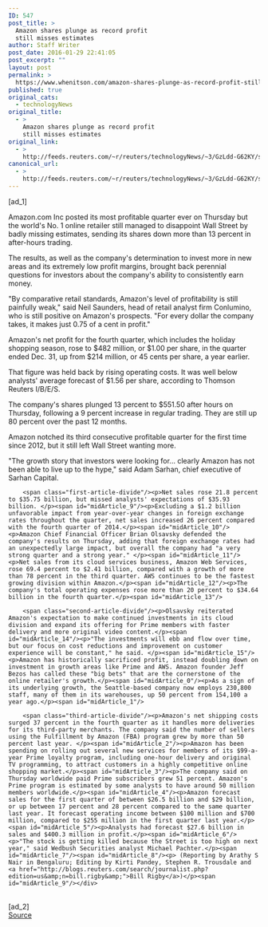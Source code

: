 ```yaml
---
ID: 547
post_title: >
  Amazon shares plunge as record profit
  still misses estimates
author: Staff Writer
post_date: 2016-01-29 22:41:05
post_excerpt: ""
layout: post
permalink: >
  https://www.whenitson.com/amazon-shares-plunge-as-record-profit-still-misses-estimates/
published: true
original_cats:
  - technologyNews
original_title:
  - >
    Amazon shares plunge as record profit
    still misses estimates
original_link:
  - >
    http://feeds.reuters.com/~r/reuters/technologyNews/~3/GzLdd-G62KY/story01.htm
canonical_url:
  - >
    http://feeds.reuters.com/~r/reuters/technologyNews/~3/GzLdd-G62KY/story01.htm
---
```

 [ad_1]
<br><div id="articleText">
<span id="midArticle_start"/>

<span id="midArticle_0"/><span class="focusParagraph" readability="5"><p><span class="articleLocatio&lt;/span&gt;n">Amazon.com Inc posted its most profitable quarter ever on Thursday but the world's No. 1 online retailer still managed to disappoint Wall Street by badly missing estimates, sending its shares down more than 13 percent in after-hours trading.</span></p></span><span id="midArticle_1"/><p>The results, as well as the company's determination to invest more in new areas and its extremely low profit margins, brought back perennial questions for investors about the company's ability to consistently earn money.</p><span id="midArticle_2"/><p>"By comparative retail standards, Amazon's level of profitability is still painfully weak," said Neil Saunders, head of retail analyst firm Conlumino, who is still positive on Amazon's prospects. "For every dollar the company takes, it makes just 0.75 of a cent in profit."</p><span id="midArticle_3"/><p>Amazon's net profit for the fourth quarter, which includes the holiday shopping season, rose to $482 million, or $1.00 per share, in the quarter ended Dec. 31, up from $214 million, or 45 cents per share, a year earlier. </p><span id="midArticle_4"/><p>That figure was held back by rising operating costs. It was well below analysts' average forecast of $1.56 per share, according to Thomson Reuters I/B/E/S.</p><span id="midArticle_5"/><p>The company's shares plunged 13 percent to $551.50 after hours on Thursday, following a 9 percent increase in regular trading. They are still up 80 percent over the past 12 months.</p><span id="midArticle_6"/><p>Amazon notched its third consecutive profitable quarter for the first time since 2012, but it still left Wall Street wanting more.</p><span id="midArticle_7"/><p>"The growth story that investors were looking for... clearly Amazon has not been able to live up to the hype," said Adam Sarhan, chief executive of Sarhan Capital.</p><span id="midArticle_8"/>
        
        <span class="first-article-divide"/><p>Net sales rose 21.8 percent to $35.75 billion, but missed analysts' expectations of $35.93 billion. </p><span id="midArticle_9"/><p>Excluding a $1.2 billion unfavorable impact from year-over-year changes in foreign exchange rates throughout the quarter, net sales increased 26 percent compared with the fourth quarter of 2014.</p><span id="midArticle_10"/><p>Amazon Chief Financial Officer Brian Olsavsky defended the company's results on Thursday, adding that foreign exchange rates had an unexpectedly large impact, but overall the company had "a very strong quarter and a strong year." </p><span id="midArticle_11"/><p>Net sales from its cloud services business, Amazon Web Services, rose 69.4 percent to $2.41 billion, compared with a growth of more than 78 percent in the third quarter. AWS continues to be the fastest growing division within Amazon.</p><span id="midArticle_12"/><p>The company's total operating expenses rose more than 20 percent to $34.64 billion in the fourth quarter.</p><span id="midArticle_13"/>
        
        <span class="second-article-divide"/><p>Olsavsky reiterated Amazon's expectation to make continued investments in its cloud division and expand its offering for Prime members with faster delivery and more original video content.</p><span id="midArticle_14"/><p>"The investments will ebb and flow over time, but our focus on cost reductions and improvement on customer experience will be constant," he said. </p><span id="midArticle_15"/><p>Amazon has historically sacrificed profit, instead doubling down on investment in growth areas like Prime and AWS. Amazon founder Jeff Bezos has called these "big bets" that are the cornerstone of the online retailer's growth.</p><span id="midArticle_0"/><p>As a sign of its underlying growth, the Seattle-based company now employs 230,800 staff, many of them in its warehouses, up 50 percent from 154,100 a year ago.</p><span id="midArticle_1"/>
        
        <span class="third-article-divide"/><p>Amazon's net shipping costs surged 37 percent in the fourth quarter as it handles more deliveries for its third-party merchants. The company said the number of sellers using the Fulfillment by Amazon (FBA) program grew by more than 50 percent last year. </p><span id="midArticle_2"/><p>Amazon has been spending on rolling out several new services for members of its $99-a-year Prime loyalty program, including one-hour delivery and original TV programming, to attract customers in a highly competitive online shopping market.</p><span id="midArticle_3"/><p>The company said on Thursday worldwide paid Prime subscribers grew 51 percent. Amazon's Prime program is estimated by some analysts to have around 50 million members worldwide.</p><span id="midArticle_4"/><p>Amazon forecast sales for the first quarter of between $26.5 billion and $29 billion, or up between 17 percent and 28 percent compared to the same quarter last year. It forecast operating income between $100 million and $700 million, compared to $255 million in the first quarter last year.</p><span id="midArticle_5"/><p>Analysts had forecast $27.6 billion in sales and $400.3 million in profit.</p><span id="midArticle_6"/><p>"The stock is getting killed because the Street is too high on next year," said Wedbush Securities analyst Michael Pachter.</p><span id="midArticle_7"/><span id="midArticle_8"/><p> (Reporting by Arathy S Nair in Bengaluru; Editing by Kirti Pandey, Stephen R. Trousdale and <a href="http://blogs.reuters.com/search/journalist.php?edition=us&amp;n=bill.rigby&amp;">Bill Rigby</a>)</p><span id="midArticle_9"/></div>
<br>[ad_2]
<br><a href="http://feeds.reuters.com/~r/reuters/technologyNews/~3/GzLdd-G62KY/story01.htm">Source </a>